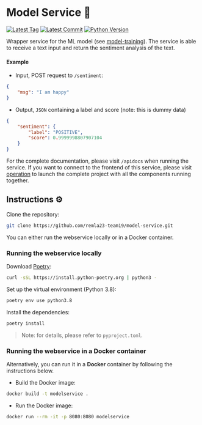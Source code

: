# Model Service 🔬
[![Latest Tag](https://img.shields.io/github/tag/remla23-team19/model-service.svg)](https://github.com/remla23-team19/model-service/tags) [![Latest Commit](https://img.shields.io/github/last-commit/remla23-team19/model-service.svg)](https://github.com/remla23-team19/model-service/commits/main) [![Python Version](https://img.shields.io/badge/python-3.8-yellow.svg)](https://www.python.org/downloads/release/python-380/)

Wrapper service for the ML model (see [model-training](https://github.com/remla23-team19/model-training)). The service is able to receive a text input and return the sentiment analysis of the text.


#### Example
* Input, POST request to `/sentiment`:
```json
{
    "msg": "I am happy"
}
```

* Output, `JSON` containing a label and score (note: this is dummy data)

```json
{
    "sentiment": {
        "label": "POSITIVE",
        "score": 0.9999998807907104
    }
}
```

For the complete documentation, please visit `/apidocs` when running the service.
If you want to connect to the frontend of this service, please visit [operation](https://github.com/remla23-team19/operation) to launch the complete project with all the components running together.


## Instructions ⚙️

Clone the repository:

```sh
git clone https://github.com/remla23-team19/model-service.git
```

You can either run the webservice locally or in a Docker container. 


### Running the webservice locally

Download [Poetry](https://python-poetry.org):

```sh
curl -sSL https://install.python-poetry.org | python3 -
```

Set up the virtual environment (Python 3.8):

```sh
poetry env use python3.8
```

Install the dependencies:

```sh
poetry install
```

> Note: for details, please refer to `pyproject.toml`.

### Running the webservice in a Docker container

Alternatively, you can run it in a **Docker** container by following the instructions below.

* Build the Docker image:
```zsh
docker build -t modelservice .
```

* Run the Docker image:
```zsh
docker run --rm -it -p 8080:8080 modelservice
```
